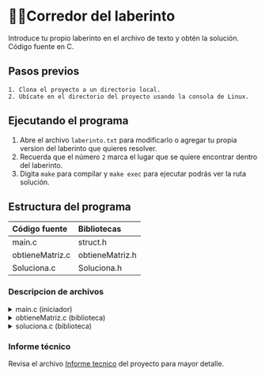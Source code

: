 # 🏃🏼Corredor del laberinto


Introduce tu propio laberinto en el archivo de texto y obtén la solución. Código fuente en C.

## Pasos previos
```
1. Clona el proyecto a un directorio local.
2. Ubícate en el directorio del proyecto usando la consola de Linux.
```
## Ejecutando el programa 
  
1. Abre el archivo `laberinto.txt` para modificarlo o agregar tu propia version del laberinto que quieres resolver. 
2. Recuerda que el número `2` marca el lugar que se quiere encontrar dentro del laberinto.  
3. Digita `make` para compilar y `make exec` para ejecutar podrás ver la ruta solución.   

## Estructura del programa

| Código fuente | Bibliotecas |
| :------|:------------|
| main.c | struct.h |
| obtieneMatriz.c | obtieneMatriz.h |
| Soluciona.c | Soluciona.h|

### Descripcion de archivos
<details>
    <summary>main.c (iniciador)</summary>
    <ol>
        <li>Lee laberinto.txt</li>
        <li>Aloja espacio en el heap para el laberinto.</li>
        <li>Genera matriz de ceros del mismo tamaño.</li>
        <li>Llama a las funciones de las bibliotecas.</li>
    </ol>
</details>


<details>
    <summary>obtieneMatriz.c (biblioteca)</summary>
    <ol>
        <li>cuenta_columnas(): cuenta las columnas buscando \n.</li>
        <li>cuenta_filas(): cuenta filas con base en la longitud total y cantidad de columnas.</li>
        <li>Contruye_matrix(): devuelve matriz laberinto de integers.</li>
    </ol>
</details>
<details>
    <summary>soluciona.c (biblioteca)</summary>
    <ol>
        <li>par_ordenado(): devuelve todos los puntos de ingreso en los bordes del laberinto.</li>
        <li>resuelve(): evalúa los puntos de ingreso mediante recursividad hasta encontrar el 2. </li>        
        <li>imprimir_solucion(): imprime un camino hacia el 2, reemplaza el resto con ceros.</li>
    </ol>    
</details>

### Informe técnico
Revisa el archivo <a href="./Informe_tecnico_A95616.pdf">Informe tecnico</a> del proyecto para mayor detalle.



